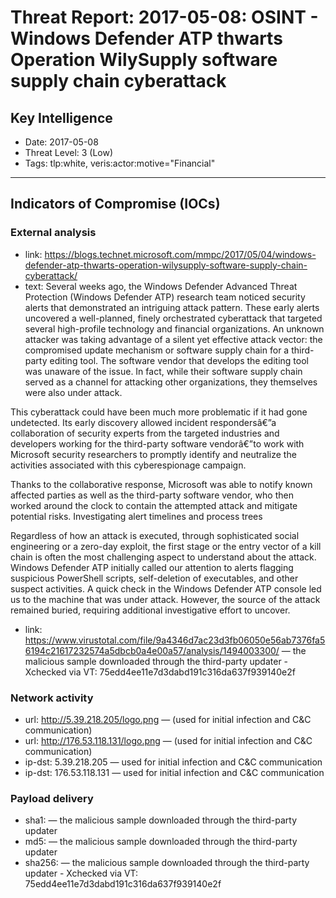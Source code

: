 # Threat Report: 2017-05-08: OSINT - Windows Defender ATP thwarts Operation WilySupply software supply chain cyberattack


## Key Intelligence
* Date: 2017-05-08
* Threat Level: 3 (Low)
* Tags: tlp:white, veris:actor:motive="Financial"

---

## Indicators of Compromise (IOCs)
### External analysis
* link: https://blogs.technet.microsoft.com/mmpc/2017/05/04/windows-defender-atp-thwarts-operation-wilysupply-software-supply-chain-cyberattack/
* text: Several weeks ago, the Windows Defender Advanced Threat Protection (Windows Defender ATP) research team noticed security alerts that demonstrated an intriguing attack pattern. These early alerts uncovered a well-planned, finely orchestrated cyberattack that targeted several high-profile technology and financial organizations. An unknown attacker was taking advantage of a silent yet effective attack vector: the compromised update mechanism or software supply chain for a third-party editing tool. The software vendor that develops the editing tool was unaware of the issue. In fact, while their software supply chain served as a channel for attacking other organizations, they themselves were also under attack.

This cyberattack could have been much more problematic if it had gone undetected. Its early discovery allowed incident respondersâ€”a collaboration of security experts from the targeted industries and developers working for the third-party software vendorâ€”to work with Microsoft security researchers to promptly identify and neutralize the activities associated with this cyberespionage campaign.

Thanks to the collaborative response, Microsoft was able to notify known affected parties as well as the third-party software vendor, who then worked around the clock to contain the attempted attack and mitigate potential risks.
Investigating alert timelines and process trees

Regardless of how an attack is executed, through sophisticated social engineering or a zero-day exploit, the first stage or the entry vector of a kill chain is often the most challenging aspect to understand about the attack. Windows Defender ATP initially called our attention to alerts flagging suspicious PowerShell scripts, self-deletion of executables, and other suspect activities. A quick check in the Windows Defender ATP console led us to the machine that was under attack. However, the source of the attack remained buried, requiring additional investigative effort to uncover.
* link: https://www.virustotal.com/file/9a4346d7ac23d3fb06050e56ab7376fa56194c21617232574a5dbcb0a4e00a57/analysis/1494003300/ — the malicious sample downloaded through the third-party updater - Xchecked via VT: 75edd4ee11e7d3dabd191c316da637f939140e2f

### Network activity
* url: http://5.39.218.205/logo.png — (used for initial infection and C&C communication)
* url: http://176.53.118.131/logo.png — (used for initial infection and C&C communication)
* ip-dst: 5.39.218.205 — used for initial infection and C&C communication
* ip-dst: 176.53.118.131 — used for initial infection and C&C communication

### Payload delivery
* sha1: <sha1> — the malicious sample downloaded through the third-party updater
* md5: <md5> — the malicious sample downloaded through the third-party updater
* sha256: <sha256> — the malicious sample downloaded through the third-party updater - Xchecked via VT: 75edd4ee11e7d3dabd191c316da637f939140e2f
